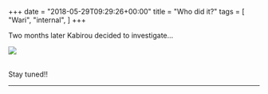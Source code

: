 +++
date = "2018-05-29T09:29:26+00:00"
title = "Who did it?"
tags = [
    "Wari",
    "internal",
]
+++

Two months later Kabirou decided to investigate...

<div class="container" style="width:auto">
  <a target="blank" href="https://res.cloudinary.com/vincentstradic/image/upload/v1526053788/work/m29.jpg">
    <img src="https://res.cloudinary.com/vincentstradic/image/upload/v1526053788/work/m29.jpg" style="max-width:100%">
  </a>
</div>
<br>

<!--more-->
Stay tuned!!


<hr>
